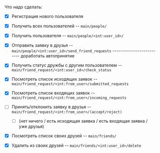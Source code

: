 Что надо сделать:

- [x] Регистрация нового пользователя
- [x] Получить всех пользователей --                   `main/people/`
- [x] Получить пользователя --                         `main/people/<int:user_id>/`
- [x] Отправить заявку в друзья --                     `main/people/<int:user_id>/send_friend_requests` -------------------------- доработать автопринятие

- [x] Получить статус дружбы с другим пользователем -- `main/friend_request/<int:user_id>/check_status`
- [x] Посмотреть список исходящих заявок --            `main/friend_request/<int:from_user>/submitted_requests`
- [x] Посмотреть список входящих заявок --             `main/friend_request/<int:from_user>/incoming_requests`
- [ ] Принять/отклонить заявку в друзья --             `main/friend_request/<int:from_user>/(accept/reject)`
    - [ ] (нет ничего / есть исходящая заявка / есть входящая заявка / уже друзья)

- [x] Посмотреть список своих друзей --                `main/friends/`
- [x] Удалить из своих друзей --                       `main/friends/<int:user_id>/delete`


